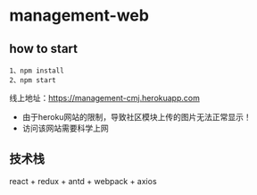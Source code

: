 # management-web

## how to start

```
1、npm install
2、npm start
```

线上地址：https://management-cmj.herokuapp.com

- 由于heroku网站的限制，导致社区模块上传的图片无法正常显示！
- 访问该网站需要科学上网

## 技术栈

react + redux + antd + webpack + axios
